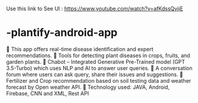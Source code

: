 Use this link to See UI : https://www.youtube.com/watch?v=afKdssQvjiE


# -plantify-android-app
 This app offers real-time disease identification and expert recommendations.
 Tools for detecting plant diseases in crops, fruits, and garden plants. 
 Chabot – Integrated Generative Pre-Trained model (GPT 3.5-Turbo) which uses NLP and AI to answer user queries. 
 A conversation forum where users can ask query, share their issues and suggestions. 
 Fertilizer and Crop recommendation based on soil testing data and weather forecast by Open weather API. 
 Technology used: JAVA, Android, Firebase, CNN and XML, Rest API
